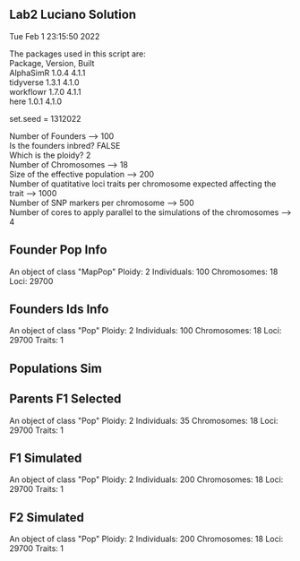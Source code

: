 ## Lab2 Luciano Solution  
Tue Feb  1 23:15:50 2022  
  
The packages used in this script are:  
Package, Version, Built  
AlphaSimR 1.0.4 4.1.1  
tidyverse 1.3.1 4.1.0  
workflowr 1.7.0 4.1.1  
here 1.0.1 4.1.0  
  
set.seed = 1312022  
  
Number of Founders --> 100  
Is the founders inbred? FALSE  
Which is the ploidy? 2  
Number of Chromosomes --> 18  
Size of the effective population --> 200  
Number of quatitative loci traits per chromosome expected affecting the trait --> 1000  
Number of SNP markers per chromosome --> 500  
Number of cores to apply parallel to the simulations of the chromosomes --> 4  
   
Founder Pop Info  
----------------  
An object of class "MapPop" 
Ploidy: 2 
Individuals: 100 
Chromosomes: 18 
Loci: 29700 
   
Founders Ids Info  
----------------  
An object of class "Pop" 
Ploidy: 2 
Individuals: 100 
Chromosomes: 18 
Loci: 29700 
Traits: 1 
   
Populations Sim  
---------------  
Parents F1 Selected  
-------------------  
An object of class "Pop" 
Ploidy: 2 
Individuals: 35 
Chromosomes: 18 
Loci: 29700 
Traits: 1 
   
F1 Simulated  
------------  
An object of class "Pop" 
Ploidy: 2 
Individuals: 200 
Chromosomes: 18 
Loci: 29700 
Traits: 1 
   
F2 Simulated  
------------  
An object of class "Pop" 
Ploidy: 2 
Individuals: 200 
Chromosomes: 18 
Loci: 29700 
Traits: 1 
   
